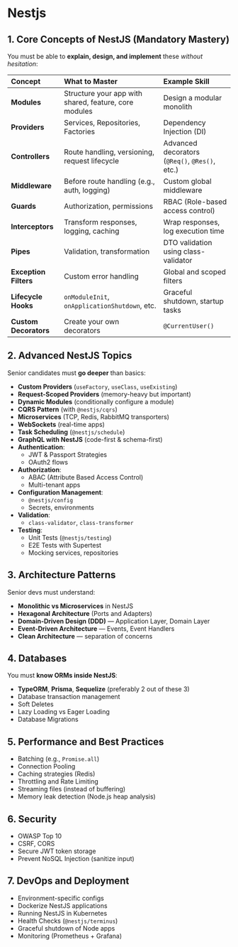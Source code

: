 # Nestjs

## 1. **Core Concepts of NestJS (Mandatory Mastery)**

You must be able to **explain, design, and implement** these _without hesitation_:

| Concept               | What to Master                                        | Example Skill                                  |
| :-------------------- | :---------------------------------------------------- | :--------------------------------------------- |
| **Modules**           | Structure your app with shared, feature, core modules | Design a modular monolith                      |
| **Providers**         | Services, Repositories, Factories                     | Dependency Injection (DI)                      |
| **Controllers**       | Route handling, versioning, request lifecycle         | Advanced decorators (`@Req()`, `@Res()`, etc.) |
| **Middleware**        | Before route handling (e.g., auth, logging)           | Custom global middleware                       |
| **Guards**            | Authorization, permissions                            | RBAC (Role-based access control)               |
| **Interceptors**      | Transform responses, logging, caching                 | Wrap responses, log execution time             |
| **Pipes**             | Validation, transformation                            | DTO validation using class-validator           |
| **Exception Filters** | Custom error handling                                 | Global and scoped filters                      |
| **Lifecycle Hooks**   | `onModuleInit`, `onApplicationShutdown`, etc.         | Graceful shutdown, startup tasks               |
| **Custom Decorators** | Create your own decorators                            | `@CurrentUser()`                               |

## 2. **Advanced NestJS Topics**

Senior candidates must **go deeper** than basics:

- **Custom Providers** (`useFactory`, `useClass`, `useExisting`)
- **Request-Scoped Providers** (memory-heavy but important)
- **Dynamic Modules** (conditionally configure a module)
- **CQRS Pattern** (with `@nestjs/cqrs`)
- **Microservices** (TCP, Redis, RabbitMQ transporters)
- **WebSockets** (real-time apps)
- **Task Scheduling** (`@nestjs/schedule`)
- **GraphQL with NestJS** (code-first & schema-first)
- **Authentication**:
  - JWT & Passport Strategies
  - OAuth2 flows
- **Authorization**:
  - ABAC (Attribute Based Access Control)
  - Multi-tenant apps
- **Configuration Management**:
  - `@nestjs/config`
  - Secrets, environments
- **Validation**:
  - `class-validator`, `class-transformer`
- **Testing**:
  - Unit Tests (`@nestjs/testing`)
  - E2E Tests with Supertest
  - Mocking services, repositories

## 3. **Architecture Patterns**

Senior devs must understand:

- **Monolithic vs Microservices** in NestJS
- **Hexagonal Architecture** (Ports and Adapters)
- **Domain-Driven Design (DDD)** — Application Layer, Domain Layer
- **Event-Driven Architecture** — Events, Event Handlers
- **Clean Architecture** — separation of concerns

## 4. **Databases**

You must **know ORMs inside NestJS**:

- **TypeORM**, **Prisma**, **Sequelize** (preferably 2 out of these 3)
- Database transaction management
- Soft Deletes
- Lazy Loading vs Eager Loading
- Database Migrations

## 5. **Performance and Best Practices**

- Batching (e.g., `Promise.all`)
- Connection Pooling
- Caching strategies (Redis)
- Throttling and Rate Limiting
- Streaming files (instead of buffering)
- Memory leak detection (Node.js heap analysis)

## 6. **Security**

- OWASP Top 10
- CSRF, CORS
- Secure JWT token storage
- Prevent NoSQL Injection (sanitize input)

## 7. **DevOps and Deployment**

- Environment-specific configs
- Dockerize NestJS applications
- Running NestJS in Kubernetes
- Health Checks (`@nestjs/terminus`)
- Graceful shutdown of Node apps
- Monitoring (Prometheus + Grafana)
